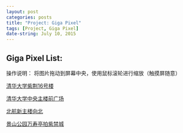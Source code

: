 ```yaml
---
layout: post
categories: posts
title: "Project: Giga Pixel"
tags: [Project, Giga Pixel]
date-string: July 10, 2015
---
```


## Giga Pixel List:
操作说明：
将图片拖动到屏幕中央，使用鼠标滚轮进行缩放（触摸屏随意）

[清华大学紫荆16号楼](http://media.au.tsinghua.edu.cn/giga_zijing16/giga.html)

[清华大学中央主楼前广场](http://media.au.tsinghua.edu.cn/giga/giga.html)

[北航新主楼向北](http://media.au.tsinghua.edu.cn/giga3/giga.html)

[景山公园万寿亭拍紫禁城](http://media.au.tsinghua.edu.cn/giga_fc/giga.html)

